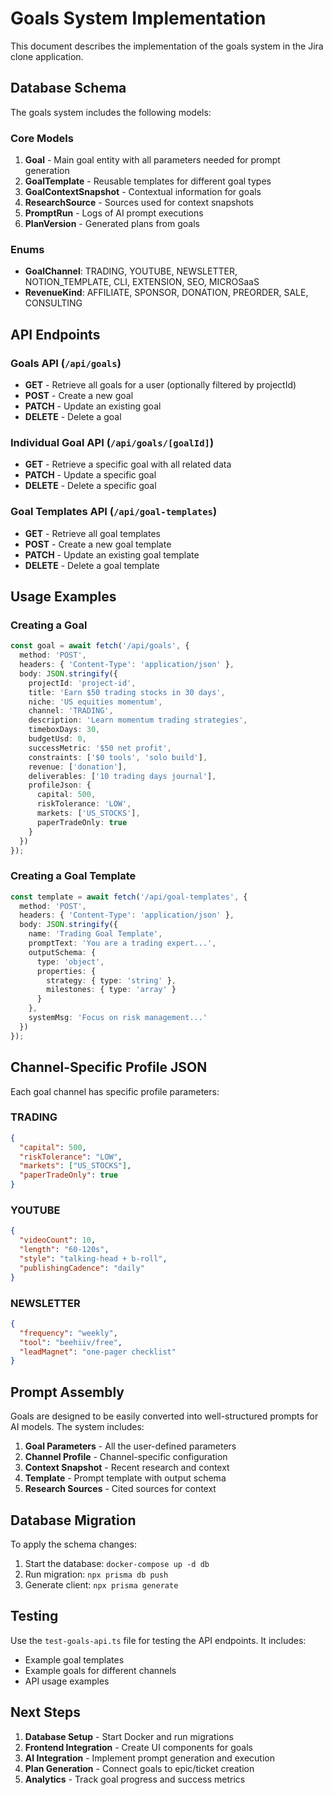 # Goals System Implementation

This document describes the implementation of the goals system in the Jira clone application.

## Database Schema

The goals system includes the following models:

### Core Models

1. **Goal** - Main goal entity with all parameters needed for prompt generation
2. **GoalTemplate** - Reusable templates for different goal types
3. **GoalContextSnapshot** - Contextual information for goals
4. **ResearchSource** - Sources used for context snapshots
5. **PromptRun** - Logs of AI prompt executions
6. **PlanVersion** - Generated plans from goals

### Enums

- **GoalChannel**: TRADING, YOUTUBE, NEWSLETTER, NOTION_TEMPLATE, CLI, EXTENSION, SEO, MICROSaaS
- **RevenueKind**: AFFILIATE, SPONSOR, DONATION, PREORDER, SALE, CONSULTING

## API Endpoints

### Goals API (`/api/goals`)

- **GET** - Retrieve all goals for a user (optionally filtered by projectId)
- **POST** - Create a new goal
- **PATCH** - Update an existing goal
- **DELETE** - Delete a goal

### Individual Goal API (`/api/goals/[goalId]`)

- **GET** - Retrieve a specific goal with all related data
- **PATCH** - Update a specific goal
- **DELETE** - Delete a specific goal

### Goal Templates API (`/api/goal-templates`)

- **GET** - Retrieve all goal templates
- **POST** - Create a new goal template
- **PATCH** - Update an existing goal template
- **DELETE** - Delete a goal template

## Usage Examples

### Creating a Goal

```typescript
const goal = await fetch('/api/goals', {
  method: 'POST',
  headers: { 'Content-Type': 'application/json' },
  body: JSON.stringify({
    projectId: 'project-id',
    title: 'Earn $50 trading stocks in 30 days',
    niche: 'US equities momentum',
    channel: 'TRADING',
    description: 'Learn momentum trading strategies',
    timeboxDays: 30,
    budgetUsd: 0,
    successMetric: '$50 net profit',
    constraints: ['$0 tools', 'solo build'],
    revenue: ['donation'],
    deliverables: ['10 trading days journal'],
    profileJson: {
      capital: 500,
      riskTolerance: 'LOW',
      markets: ['US_STOCKS'],
      paperTradeOnly: true
    }
  })
});
```

### Creating a Goal Template

```typescript
const template = await fetch('/api/goal-templates', {
  method: 'POST',
  headers: { 'Content-Type': 'application/json' },
  body: JSON.stringify({
    name: 'Trading Goal Template',
    promptText: 'You are a trading expert...',
    outputSchema: {
      type: 'object',
      properties: {
        strategy: { type: 'string' },
        milestones: { type: 'array' }
      }
    },
    systemMsg: 'Focus on risk management...'
  })
});
```

## Channel-Specific Profile JSON

Each goal channel has specific profile parameters:

### TRADING
```json
{
  "capital": 500,
  "riskTolerance": "LOW",
  "markets": ["US_STOCKS"],
  "paperTradeOnly": true
}
```

### YOUTUBE
```json
{
  "videoCount": 10,
  "length": "60-120s",
  "style": "talking-head + b-roll",
  "publishingCadence": "daily"
}
```

### NEWSLETTER
```json
{
  "frequency": "weekly",
  "tool": "beehiiv/free",
  "leadMagnet": "one-pager checklist"
}
```

## Prompt Assembly

Goals are designed to be easily converted into well-structured prompts for AI models. The system includes:

1. **Goal Parameters** - All the user-defined parameters
2. **Channel Profile** - Channel-specific configuration
3. **Context Snapshot** - Recent research and context
4. **Template** - Prompt template with output schema
5. **Research Sources** - Cited sources for context

## Database Migration

To apply the schema changes:

1. Start the database: `docker-compose up -d db`
2. Run migration: `npx prisma db push`
3. Generate client: `npx prisma generate`

## Testing

Use the `test-goals-api.ts` file for testing the API endpoints. It includes:
- Example goal templates
- Example goals for different channels
- API usage examples

## Next Steps

1. **Database Setup** - Start Docker and run migrations
2. **Frontend Integration** - Create UI components for goals
3. **AI Integration** - Implement prompt generation and execution
4. **Plan Generation** - Connect goals to epic/ticket creation
5. **Analytics** - Track goal progress and success metrics

